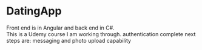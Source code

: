# DatingApp
Front end is in Angular and back end in C#.  
This is a Udemy course I am working through.
authentication complete
next steps are: messaging and photo upload capability
